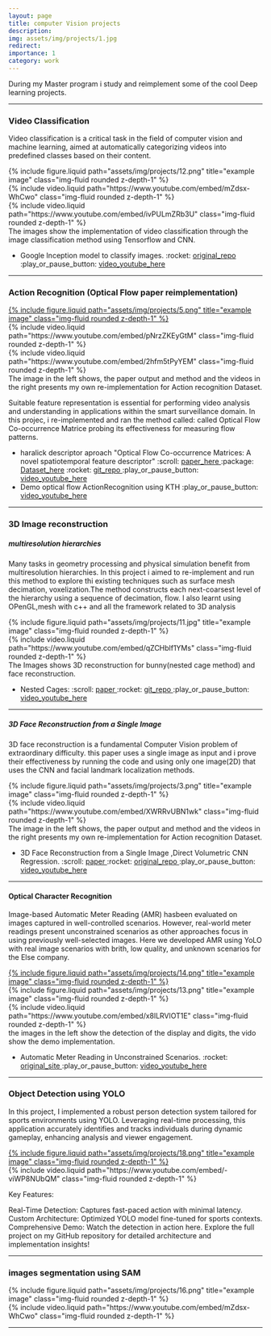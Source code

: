 ```yaml
---
layout: page
title: computer Vision projects
description:
img: assets/img/projects/1.jpg
redirect: 
importance: 1
category: work
---
```

During my Master program i study and reimplement some of the cool Deep learning projects.

---

### Video Classification 

Video classification is a critical task in the field of computer vision and machine learning, aimed at automatically categorizing videos into predefined classes based on their content.

<div class="row  justify-content-sm-center ">
    <div class="col-sm mt-3 mt-md-0">
        {% include figure.liquid path="assets/img/projects/12.png" title="example image" class="img-fluid rounded z-depth-1" %}
    </div>
    <div class="col-sm mt-3 mt-md-0">
        {% include video.liquid path="https://www.youtube.com/embed/mZdsx-WhCwo" class="img-fluid rounded z-depth-1" %}
    </div>
    <div class="col-sm mt-3 mt-md-0">
        {% include video.liquid path="https://www.youtube.com/embed/ivPULmZRb3U" class="img-fluid rounded z-depth-1" %}
    </div>
</div>

<div class="caption">
    The images show the implementation of video classification through the image classification method using Tensorflow and CNN.
</div>

<ul>
    <li>  Google Inception model to classify images. 
    :rocket: <a href="https://github.com/wild10/video_classification_modified_fimg_classification?tab=readme-ov-file"> original_repo </a>
    :play_or_pause_button: <a href="https://www.youtube.com/watch?v=mZdsx-WhCwo"> video_youtube_here </a> </li>
</ul>


---
### Action Recognition <span style="font-size: 16px;"> (Optical Flow paper reimplementation) </span>


<div class="row  justify-content-sm-center ">
    <div class="col-sm mt-3 mt-md-0">
        <a href="{{ site.baseurl }}/assets/img/projects/5.png" data-fancybox="project" title="Example Image" class="zoom" >
        {% include figure.liquid path="assets/img/projects/5.png" title="example image" class="img-fluid rounded z-depth-1" %}
        </a>
    </div>
    <div class="col-sm mt-3 mt-md-0">
        {% include video.liquid path="https://www.youtube.com/embed/pNrzZKEyGtM" class="img-fluid rounded z-depth-1" %}
    </div>
    <div class="col-sm mt-3 mt-md-0">
        {% include video.liquid path="https://www.youtube.com/embed/2hfm5tPyYEM" class="img-fluid rounded z-depth-1" %}
    </div>
</div>
<div class="caption">
    The image in the left shows, the paper output and method and the videos in the right presents my own re-implementation for Action recognition Dataset.
</div>

Suitable feature representation is essential for performing video analysis and understanding in applications within the smart surveillance domain. In this projec, i re-implemented and ran the method called: called Optical Flow Co-occurrence Matrice probing its effectiveness for measuring flow patterns.

<ul>
    <li>haralick descriptor aproach "Optical Flow Co-occurrence Matrices: A novel spatiotemporal feature descriptor"
     :scroll:  <a href="https://ieeexplore.ieee.org/document/7899921"> paper_here </a> 	
     :package: <a href="https://www.csc.kth.se/cvap/actions/"> Dataset_here</a> 
     :rocket:  <a href=""> git_repo </a>
     :play_or_pause_button: <a href="https://www.youtube.com/watch?v=pNrzZKEyGtM"> video_youtube_here  </a> 
    </li>
    <li> Demo optical flow ActionRecognition using KTH :play_or_pause_button: <a href="https://www.youtube.com/watch?v=2hfm5tPyYEM"> video_youtube_here </a> </li>
</ul>


--- 
### 3D Image reconstruction

##### multiresolution hierarchies

Many tasks in geometry processing and physical simulation benefit from multiresolution hierarchies. In this project i aimed to re-implement and run this method to explore thi existing techniques such as surface mesh decimation, voxelization.The method constructs each next-coarsest level of the hierarchy using a sequence of decimation, flow. I also learnt using OPenGL,mesh with c++ and all the framework related to 3D analysis

<div class="row justify-content-sm-center">
    <div class="col-sm mt-3 mt-md-0">
        {% include figure.liquid path="assets/img/projects/11.jpg" title="example image" class="img-fluid rounded z-depth-1" %}
    </div>
    <div class="col-sm mt-3 mt-md-0">
        {% include video.liquid path="https://www.youtube.com/embed/qZCHblf1YMs" class="img-fluid rounded z-depth-1" %}
    </div>
</div>
<div class="caption">
    The Images shows 3D reconstruction for bunny(nested cage method) and face reconstruction.
</div>

<ul>
    <li> Nested Cages: 
    :scroll: <a href="https://www.cs.columbia.edu/cg/nested-cages/nested-cages-siggraph-asia-2015-sacht-et-al.pdf"> paper </a>
    :rocket:  <a href="https://github.com/wild10/ImplementationReview_NestedCages"> git_repo </a>    
    :play_or_pause_button: <a href="https://www.youtube.com/watch?v=qZCHblf1YMs"> video_youtube_here </a>
    </li>
</ul>

--- 
##### 3D Face Reconstruction from a Single Image

3D face reconstruction is a fundamental Computer Vision problem of extraordinary difficulty. this paper uses a single image as input and i prove their effectiveness by running the code and using only one image(2D) that uses the CNN and facial landmark localization methods.

<div class="row  justify-content-sm-center ">
    <div class="col-sm mt-3 mt-md-0">
        {% include figure.liquid path="assets/img/projects/3.png" title="example image" class="img-fluid rounded z-depth-1" %}
    </div>
    <div class="col-sm mt-3 mt-md-0">
        {% include video.liquid path="https://www.youtube.com/embed/XWRRvUBN1wk" class="img-fluid rounded z-depth-1" %}
    </div>
</div>

<div class="caption">
    The image in the left shows, the paper output and method and the videos in the right presents my own re-implementation for Action recognition Dataset.
</div>

<ul>
    <li>  3D Face Reconstruction from a Single Image ,Direct Volumetric CNN Regression. 
    :scroll: <a href="https://arxiv.org/abs/1703.07834"> paper </a> 
    :rocket: <a href="https://github.com/AaronJackson/vrn"> original_repo </a>
    :play_or_pause_button: <a href="https://www.youtube.com/watch?v=XWRRvUBN1wk"> video_youtube_here </a> </li>
</ul>

---

#### Optical Character Recognition
 
 Image-based Automatic Meter Reading (AMR) hasbeen evaluated on images captured in well-controlled scenarios. However, real-world meter readings present unconstrained scenarios as other approaches focus in using previously well-selected images. Here we developed AMR using YoLO with real image scenarios with brith, low quality, and unknown scenarios for the Else company.

 <div class="row  justify-content-sm-center ">
    <div class="col-sm mt-3 mt-md-0">
        <a href="{{ site.baseurl }}/assets/img/projects/14.png" data-fancybox="project" title="Example Image" class="zoom" >
        {% include figure.liquid path="assets/img/projects/14.png" title="example image" class="img-fluid rounded z-depth-1" %}
        </a>
    </div>
    <div class="col-sm mt-3 mt-md-0">
        {% include figure.liquid path="assets/img/projects/13.png" title="example image" class="img-fluid rounded z-depth-1" %}
    </div>
    <div class="col-sm mt-3 mt-md-0">
        {% include video.liquid path="https://www.youtube.com/embed/x8lLRVlOT1E" class="img-fluid rounded z-depth-1" %}
    </div>
</div>

<div class="caption">
    the images in the left show the detection of the display and digits, the vido show the demo implementation.
</div>

<ul>
    <li> Automatic Meter Reading in Unconstrained Scenarios. 
    :rocket: <a href="https://web.inf.ufpr.br/vri/publications/amr-unconstrained-scenarios/"> original_site </a>
    :play_or_pause_button: <a href=""> video_youtube_here </a> </li>
</ul>

--- 
### Object Detection using YOLO

In this project, I implemented a robust person detection system tailored for sports environments using YOLO. Leveraging real-time processing, this application accurately identifies and tracks individuals during dynamic gameplay, enhancing analysis and viewer engagement.



<div class="row  justify-content-sm-center ">
    <div class="col-sm mt-3 mt-md-0">
        <a href="{{ site.baseurl }}/assets/img/projects/18.png" data-fancybox="project" title="Example Image" class="zoom" >
        {% include figure.liquid path="assets/img/projects/18.png" title="example image" class="img-fluid rounded z-depth-1" %}
        </a>
    </div>
    <div class="col-sm mt-3 mt-md-0">
        {% include video.liquid path="https://www.youtube.com/embed/-viWP8NUbQM" class="img-fluid rounded z-depth-1" %}
    </div>
</div>


Key Features:

Real-Time Detection: Captures fast-paced action with minimal latency.
Custom Architecture: Optimized YOLO model fine-tuned for sports contexts.
Comprehensive Demo: Watch the detection in action here.
Explore the full project on my GitHub repository for detailed architecture and implementation insights!

---
### images segmentation using SAM

<div class="row  justify-content-sm-center ">
    <div class="col-sm mt-3 mt-md-0">
        {% include figure.liquid path="assets/img/projects/16.png" title="example image" class="img-fluid rounded z-depth-1" %}
    </div>
    <div class="col-sm mt-3 mt-md-0">
        {% include video.liquid path="https://www.youtube.com/embed/mZdsx-WhCwo" class="img-fluid rounded z-depth-1" %}
    </div>
</div>

---